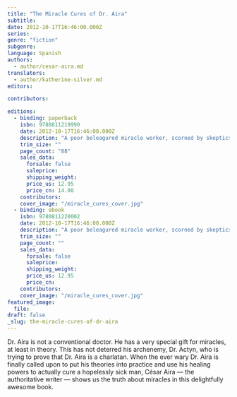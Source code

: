 ```yaml
---
title: "The Miracle Cures of Dr. Aira"
subtitle:
date: 2012-10-17T16:46:00.000Z
series:
genre: "fiction"
subgenre:
language: Spanish
authors:
  - author/cesar-aira.md
translators:
  - author/katherine-silver.md
editors:

contributors:

editions:
  - binding: paperback
    isbn: 9780811219990
    date: 2012-10-17T16:46:00.000Z
    description: "A poor beleagured miracle worker, scorned by skeptics, bravely decides to use his supernatural powers. "
    trim_size: ""
    page_count: "88"
    sales_data:
      forsale: false
      saleprice:
      shipping_weight:
      price_us: 12.95
      price_cn: 14.00
    contributors:
    cover_image: "/miracle_cures_cover.jpg"
  - binding: ebook
    isbn: 9780811220002
    date: 2012-10-17T16:46:00.000Z
    description: "A poor beleagured miracle worker, scorned by skeptics, bravely decides to use his supernatural powers. "
    trim_size: ""
    page_count: ""
    sales_data:
      forsale: false
      saleprice:
      shipping_weight:
      price_us: 12.95
      price_cn:
    contributors:
    cover_image: "/miracle_cures_cover.jpg"
featured_image:
  file:
draft: false
_slug: the-miracle-cures-of-dr-aira
---
```


Dr. Aira is not a conventional doctor. He has a very special gift for miracles, at least in theory. This has not deterred his archenemy, Dr. Actyn, who is trying to prove that Dr. Aira is a charlatan. When the ever wary Dr. Aira is finally called upon to put his theories into practice and use his healing powers to actually cure a hopelessly sick man, César Aira — the authoritative writer — shows us the truth about miracles in this delightfully awesome book. 

